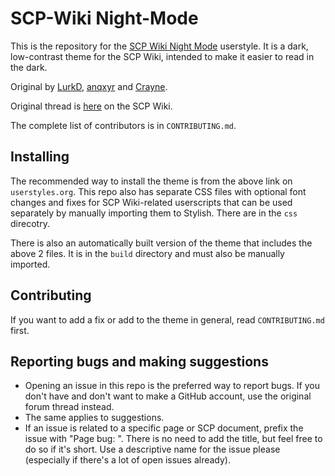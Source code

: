 SCP-Wiki Night-Mode
===================

This is the repository for the [SCP Wiki Night Mode](https://userstyles.org/styles/118617/scp-wiki-night-mode) userstyle. It is a dark, low-contrast theme for the SCP Wiki, intended to make it easier to read in the dark.

Original by [LurkD](http://www.wikidot.com/user:info/lurkd), [anqxyr](http://www.wikidot.com/user:info/anqxyr) and [Crayne](http://www.wikidot.com/user:info/crayne).

Original thread is [here](http://www.scp-wiki.net/forum/t-1353913/help-wanted) on the SCP Wiki.

The complete list of contributors is in `CONTRIBUTING.md`.

Installing
----------

The recommended way to install the theme is from the above link on `userstyles.org`. This repo also has separate CSS files with optional font changes and fixes for SCP Wiki-related userscripts that can be used separately by manually importing them to Stylish. There are in the `css` direcotry.

There is also an automatically built version of the theme that includes the above 2 files. It is in the `build` directory and must also be manually imported.

Contributing
------------

If you want to add a fix or add to the theme in general, read `CONTRIBUTING.md` first.

Reporting bugs and making suggestions
-------------------------------------

  - Opening an issue in this repo is the preferred way to report bugs. If you don't have and don't want to make a GitHub account, use the original forum thread instead.
  - The same applies to suggestions.
  - If an issue is related to a specific page or SCP document, prefix the issue with "Page bug: ". There is no need to add the title, but feel free to do so if it's short. Use a descriptive name for the issue please (especially if there's a lot of open issues already).
